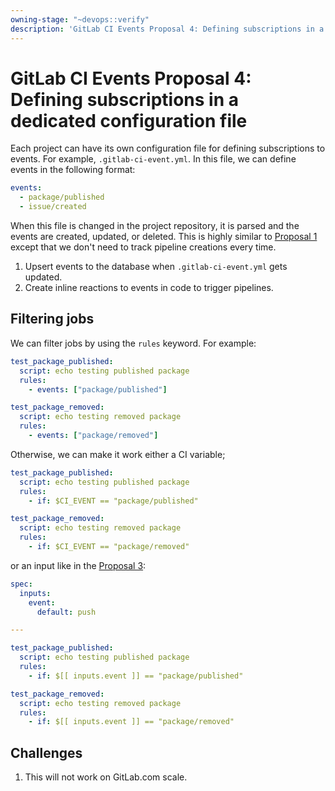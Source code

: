 ```yaml
---
owning-stage: "~devops::verify"
description: 'GitLab CI Events Proposal 4: Defining subscriptions in a dedicated configuration file'
---
```


# GitLab CI Events Proposal 4: Defining subscriptions in a dedicated configuration file

Each project can have its own configuration file for defining subscriptions to
events. For example, `.gitlab-ci-event.yml`. In this file, we can define events
in the following format:

```yaml
events:
  - package/published
  - issue/created
```

When this file is changed in the project repository, it is parsed and the
events are created, updated, or deleted. This is highly similar to
[Proposal 1](proposal-1-using-the-gitlab-ci-file.md) except that we don't need
to track pipeline creations every time.

1. Upsert events to the database when `.gitlab-ci-event.yml` gets updated.
1. Create inline reactions to events in code to trigger pipelines.

## Filtering jobs

We can filter jobs by using the `rules` keyword. For example:

```yaml
test_package_published:
  script: echo testing published package
  rules:
    - events: ["package/published"]

test_package_removed:
  script: echo testing removed package
  rules:
    - events: ["package/removed"]
```

Otherwise, we can make it work either a CI variable;

```yaml
test_package_published:
  script: echo testing published package
  rules:
    - if: $CI_EVENT == "package/published"

test_package_removed:
  script: echo testing removed package
  rules:
    - if: $CI_EVENT == "package/removed"
```

or an input like in the [Proposal 3](proposal-3-using-the-gitlab-ci-events-folder.md):

```yaml
spec:
  inputs:
    event:
      default: push

---

test_package_published:
  script: echo testing published package
  rules:
    - if: $[[ inputs.event ]] == "package/published"

test_package_removed:
  script: echo testing removed package
  rules:
    - if: $[[ inputs.event ]] == "package/removed"
```

## Challenges

1. This will not work on GitLab.com scale.
